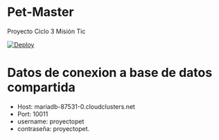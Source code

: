 # Pet-Master
Proyecto Ciclo 3 Misión Tic


[![Deploy](https://www.herokucdn.com/deploy/button.svg)](https://petmaster.herokuapp.com/)

# Datos de conexion a base de datos compartida

- Host: mariadb-87531-0.cloudclusters.net
- Port: 10011
- username: proyectopet
- contraseña: proyectopet.
